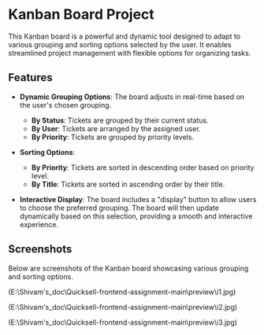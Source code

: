 # Kanban Board Project

This Kanban board is a powerful and dynamic tool designed to adapt to various grouping and sorting options selected by the user. It enables streamlined project management with flexible options for organizing tasks.

## Features

- **Dynamic Grouping Options**: The board adjusts in real-time based on the user's chosen grouping.
    - **By Status**: Tickets are grouped by their current status.
    - **By User**: Tickets are arranged by the assigned user.
    - **By Priority**: Tickets are grouped by priority levels.

- **Sorting Options**:
    - **By Priority**: Tickets are sorted in descending order based on priority level.
    - **By Title**: Tickets are sorted in ascending order by their title.

- **Interactive Display**: The board includes a "display" button to allow users to choose the preferred grouping. The board will then update dynamically based on this selection, providing a smooth and interactive experience.


## Screenshots

Below are screenshots of the Kanban board showcasing various grouping and sorting options.



   (E:\Shivam's_doc\Quicksell-frontend-assignment-main\preview\i1.jpg)

(E:\Shivam's_doc\Quicksell-frontend-assignment-main\preview\i2.jpg)


  (E:\Shivam's_doc\Quicksell-frontend-assignment-main\preview\i3.jpg)
